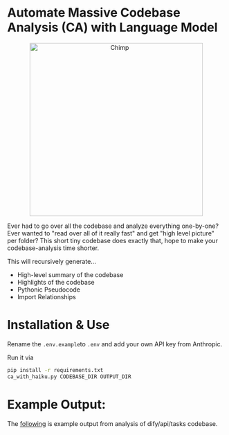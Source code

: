 # Automate Massive Codebase Analysis (CA) with Language Model

<p align="center">
  <img src="chimp.webp" alt="Chimp" width="400">
</p>

Ever had to go over all the codebase and analyze everything one-by-one? Ever wanted to "read over all of it really fast" and get "high level picture" per folder? This short tiny codebase does exactly that, hope to make your codebase-analysis time shorter.

This will recursively generate...

* High-level summary of the codebase
* Highlights of the codebase
* Pythonic Pseudocode
* Import Relationships

# Installation & Use



Rename the `.env.example`to `.env` and add your own API key from Anthropic.

Run it via

```bash
pip install -r requirements.txt
ca_with_haiku.py CODEBASE_DIR OUTPUT_DIR
```

# Example Output:

The [following](https://github.com/gijigae/codebase_analysis/tree/main/dify_code_analysis_sample) is example output from analysis of dify/api/tasks codebase.

